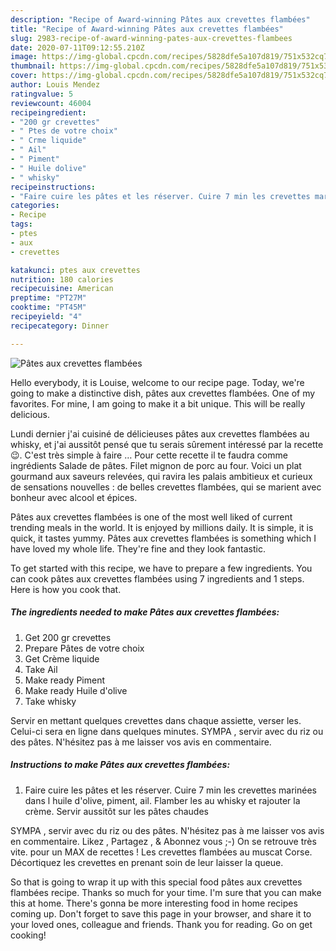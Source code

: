 ```yaml
---
description: "Recipe of Award-winning Pâtes aux crevettes flambées"
title: "Recipe of Award-winning Pâtes aux crevettes flambées"
slug: 2983-recipe-of-award-winning-pates-aux-crevettes-flambees
date: 2020-07-11T09:12:55.210Z
image: https://img-global.cpcdn.com/recipes/5828dfe5a107d819/751x532cq70/pates-aux-crevettes-flambees-photo-principale-de-la-recette.jpg
thumbnail: https://img-global.cpcdn.com/recipes/5828dfe5a107d819/751x532cq70/pates-aux-crevettes-flambees-photo-principale-de-la-recette.jpg
cover: https://img-global.cpcdn.com/recipes/5828dfe5a107d819/751x532cq70/pates-aux-crevettes-flambees-photo-principale-de-la-recette.jpg
author: Louis Mendez
ratingvalue: 5
reviewcount: 46004
recipeingredient:
- "200 gr crevettes"
- " Ptes de votre choix"
- " Crme liquide"
- " Ail"
- " Piment"
- " Huile dolive"
- " whisky"
recipeinstructions:
- "Faire cuire les pâtes et les réserver. Cuire 7 min les crevettes marinées dans l huile d&#39;olive, piment, ail. Flamber les au whisky et rajouter la crème. Servir aussitôt sur les pâtes chaudes"
categories:
- Recipe
tags:
- ptes
- aux
- crevettes

katakunci: ptes aux crevettes 
nutrition: 180 calories
recipecuisine: American
preptime: "PT27M"
cooktime: "PT45M"
recipeyield: "4"
recipecategory: Dinner

---
```



![Pâtes aux crevettes flambées](https://img-global.cpcdn.com/recipes/5828dfe5a107d819/751x532cq70/pates-aux-crevettes-flambees-photo-principale-de-la-recette.jpg)

Hello everybody, it is Louise, welcome to our recipe page. Today, we're going to make a distinctive dish, pâtes aux crevettes flambées. One of my favorites. For mine, I am going to make it a bit unique. This will be really delicious.

Lundi dernier j&#39;ai cuisiné de délicieuses pâtes aux crevettes flambées au whisky, et j&#39;ai aussitôt pensé que tu serais sûrement intéressé par la recette 😉. C&#39;est très simple à faire … Pour cette recette il te faudra comme ingrédients  Salade de pâtes. Filet mignon de porc au four. Voici un plat gourmand aux saveurs relevées, qui ravira les palais ambitieux et curieux de sensations nouvelles : de belles crevettes flambées, qui se marient avec bonheur avec alcool et épices.

Pâtes aux crevettes flambées is one of the most well liked of current trending meals in the world. It is enjoyed by millions daily. It is simple, it is quick, it tastes yummy. Pâtes aux crevettes flambées is something which I have loved my whole life. They're fine and they look fantastic.


To get started with this recipe, we have to prepare a few ingredients. You can cook pâtes aux crevettes flambées using 7 ingredients and 1 steps. Here is how you cook that.

<!--inarticleads1-->

##### The ingredients needed to make Pâtes aux crevettes flambées:

1. Get 200 gr crevettes
1. Prepare  Pâtes de votre choix
1. Get  Crème liquide
1. Take  Ail
1. Make ready  Piment
1. Make ready  Huile d&#39;olive
1. Take  whisky


Servir en mettant quelques crevettes dans chaque assiette, verser les. Celui-ci sera en ligne dans quelques minutes. SYMPA , servir avec du riz ou des pâtes. N&#39;hésitez pas à me laisser vos avis en commentaire. 

<!--inarticleads2-->

##### Instructions to make Pâtes aux crevettes flambées:

1. Faire cuire les pâtes et les réserver. Cuire 7 min les crevettes marinées dans l huile d&#39;olive, piment, ail. Flamber les au whisky et rajouter la crème. Servir aussitôt sur les pâtes chaudes


SYMPA , servir avec du riz ou des pâtes. N&#39;hésitez pas à me laisser vos avis en commentaire. Likez , Partagez , &amp; Abonnez vous ;-) On se retrouve très vite. pour un MAX de recettes ! Les crevettes flambées au muscat Corse. Décortiquez les crevettes en prenant soin de leur laisser la queue. 

So that is going to wrap it up with this special food pâtes aux crevettes flambées recipe. Thanks so much for your time. I'm sure that you can make this at home. There's gonna be more interesting food in home recipes coming up. Don't forget to save this page in your browser, and share it to your loved ones, colleague and friends. Thank you for reading. Go on get cooking!
